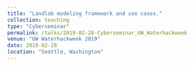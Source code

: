 ```yaml
---
title: "Landlab modeling framework and use cases."
collection: teaching
type: "Cyberseminar"
permalink: /talks/2019-02-28-Cyberseminar_UW_Waterhackweek
venue: "UW Waterhackweek 2019"
date: 2019-02-28
location: "Seattle, Washington"
---
```


